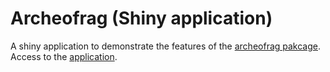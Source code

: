 # Archeofrag (Shiny application)

A shiny application to demonstrate the features of the [archeofrag pakcage](https://github.com/sebastien-plutniak/archeofrag).
Access to the [application](https://analytics.huma-num.fr/Sebastien.Plutniak/archeofrag/).
